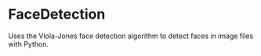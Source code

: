 # FaceDetection

Uses the Viola-Jones face detection algorithm to detect faces in image files with Python.
